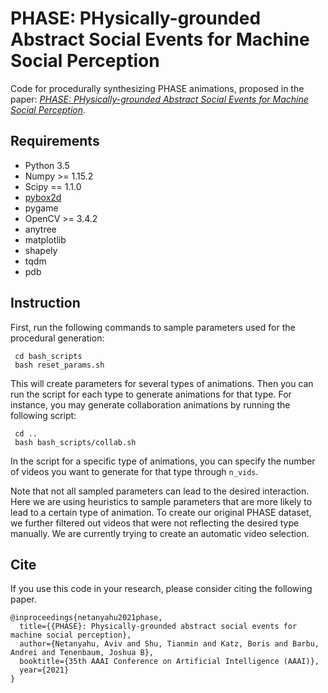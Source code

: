 # PHASE: PHysically-grounded Abstract Social Events for Machine Social Perception

Code for procedurally synthesizing PHASE animations, proposed in the paper: [*PHASE: PHysically-grounded Abstract Social Events
for Machine Social Perception*](https://www.tshu.io/PHASE/PHASE.pdf).  

## Requirements

- Python 3.5
- Numpy >= 1.15.2
- Scipy == 1.1.0
- [pybox2d](https://github.com/pybox2d/pybox2d)
- pygame 
- OpenCV >= 3.4.2
- anytree
- matplotlib
- shapely
- tqdm
- pdb


## Instruction

First, run the following commands to sample parameters used for the procedural generation:

 ```
  cd bash_scripts
  bash reset_params.sh
  ```

This will create parameters for several types of animations. Then you can run the script for each type to generate animations for that type. For instance, you may generate collaboration animations by running the following script:

 ```
  cd ..
  bash bash_scripts/collab.sh
  ```

In the script for a specific type of animations, you can specify the number of videos you want to generate for that type through `n_vids`.

Note that not all sampled parameters can lead to the desired interaction. Here we are using heuristics to sample parameters that are more likely to lead to a certain type of animation. To create our original PHASE dataset, we further filtered out videos that were not reflecting the desired type manually. We are currently trying to create an automatic video selection.

## Cite
If you use this code in your research, please consider citing the following paper.

```
@inproceedings{netanyahu2021phase,
  title={{PHASE}: Physically-grounded abstract social events for machine social perception},
  author={Netanyahu, Aviv and Shu, Tianmin and Katz, Boris and Barbu, Andrei and Tenenbaum, Joshua B},
  booktitle={35th AAAI Conference on Artificial Intelligence (AAAI)},
  year={2021}
}
```